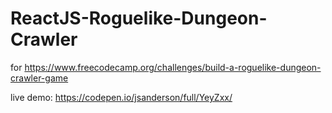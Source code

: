 # ReactJS-Roguelike-Dungeon-Crawler
for https://www.freecodecamp.org/challenges/build-a-roguelike-dungeon-crawler-game

live demo: https://codepen.io/jsanderson/full/YeyZxx/
